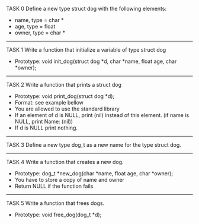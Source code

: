 TASK 0
Define a new type struct dog with the following elements:

* name, type = char *
* age, type = float
* owner, type = char *
*******************************************************************************

TASK 1
Write a function that initialize a variable of type struct dog
* Prototype: void init_dog(struct dog *d, char *name, float age, char *owner);
*******************************************************************************

TASK 2
Write a function that prints a struct dog
* Prototype: void print_dog(struct dog *d);
* Format: see example bellow
* You are allowed to use the standard library
* If an element of d is NULL, print (nil) instead of this element. (if name is NULL, print Name: (nil))
* If d is NULL print nothing.
*********************************************************************************

TASK 3
Define a new type dog_t as a new name for the type struct dog.
*********************************************************************************

TASK 4
Write a function that creates a new dog.
* Prototype: dog_t *new_dog(char *name, float age, char *owner);
* You have to store a copy of name and owner
* Return NULL if the function fails
**********************************************************************************

TASK 5
Write a function that frees dogs.
* Prototype: void free_dog(dog_t *d);
